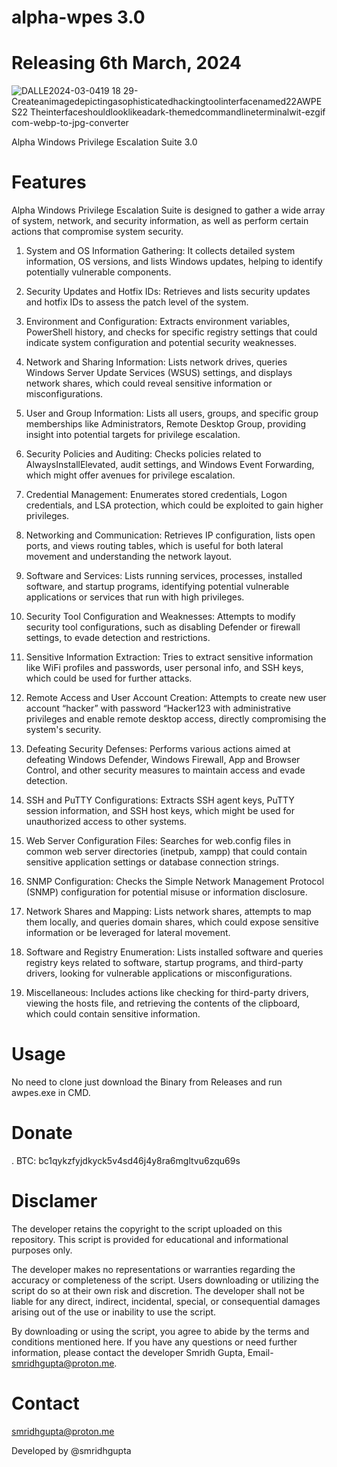 # alpha-wpes 3.0

# Releasing 6th March, 2024

![DALLE2024-03-0419 18 29-Createanimagedepictingasophisticatedhackingtoolinterfacenamed22AWPES22 Theinterfaceshouldlooklikeadark-themedcommandlineterminalwit-ezgif com-webp-to-jpg-converter](https://github.com/smridhgupta/alpha-wpes/assets/106184548/0e9b1dfb-fdcb-4121-8ea6-9942d9e5dfd4)


Alpha Windows Privilege Escalation Suite 3.0

# Features

Alpha Windows Privilege Escalation Suite is designed to gather a wide array of system, network, and security information, as well as perform certain actions that compromise system security. 

1. System and OS Information Gathering: It collects detailed system information, OS versions, and lists Windows updates, helping to identify potentially vulnerable components.

2. Security Updates and Hotfix IDs: Retrieves and lists security updates and hotfix IDs to assess the patch level of the system.

3. Environment and Configuration: Extracts environment variables, PowerShell history, and checks for specific registry settings that could indicate system configuration and potential security weaknesses.

4. Network and Sharing Information: Lists network drives, queries Windows Server Update Services (WSUS) settings, and displays network shares, which could reveal sensitive information or misconfigurations.

5. User and Group Information: Lists all users, groups, and specific group memberships like Administrators, Remote Desktop Group, providing insight into potential targets for privilege escalation.

6. Security Policies and Auditing: Checks policies related to AlwaysInstallElevated, audit settings, and Windows Event Forwarding, which might offer avenues for privilege escalation.

7. Credential Management: Enumerates stored credentials, Logon credentials, and LSA protection, which could be exploited to gain higher privileges.

8. Networking and Communication: Retrieves IP configuration, lists open ports, and views routing tables, which is useful for both lateral movement and understanding the network layout.

9. Software and Services: Lists running services, processes, installed software, and startup programs, identifying potential vulnerable applications or services that run with high privileges.

10. Security Tool Configuration and Weaknesses: Attempts to modify security tool configurations, such as disabling Defender or firewall settings, to evade detection and restrictions.

11. Sensitive Information Extraction: Tries to extract sensitive information like WiFi profiles and passwords, user personal info, and SSH keys, which could be used for further attacks.

12. Remote Access and User Account Creation: Attempts to create new user account “hacker” with password “Hacker123 with administrative privileges and enable remote desktop access, directly compromising the system's security.

13. Defeating Security Defenses: Performs various actions aimed at defeating Windows Defender, Windows Firewall, App and Browser Control, and other security measures to maintain access and evade detection.

14. SSH and PuTTY Configurations: Extracts SSH agent keys, PuTTY session information, and SSH host keys, which might be used for unauthorized access to other systems.

15. Web Server Configuration Files: Searches for web.config files in common web server directories (inetpub, xampp) that could contain sensitive application settings or database connection strings.

16. SNMP Configuration: Checks the Simple Network Management Protocol (SNMP) configuration for potential misuse or information disclosure.

17. Network Shares and Mapping: Lists network shares, attempts to map them locally, and queries domain shares, which could expose sensitive information or be leveraged for lateral movement.

18. Software and Registry Enumeration: Lists installed software and queries registry keys related to software, startup programs, and third-party drivers, looking for vulnerable applications or misconfigurations.

19. Miscellaneous: Includes actions like checking for third-party drivers, viewing the hosts file, and retrieving the contents of the clipboard, which could contain sensitive information.


# Usage

No need to clone just download the Binary from Releases and run awpes.exe in CMD.

# Donate

. BTC: bc1qykzfyjdkyck5v4sd46j4y8ra6mgltvu6zqu69s

# Disclamer

The developer retains the copyright to the script uploaded on this repository. This script is provided for educational and informational purposes only.

The developer makes no representations or warranties regarding the accuracy or completeness of the script. Users downloading or utilizing the script do so at their own risk and discretion. The developer shall not be liable for any direct, indirect, incidental, special, or consequential damages arising out of the use or inability to use the script.

By downloading or using the script, you agree to abide by the terms and conditions mentioned here. If you have any questions or need further information, please contact the developer Smridh Gupta, Email- smridhgupta@proton.me.

# Contact
smridhgupta@proton.me

Developed by @smridhgupta
